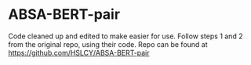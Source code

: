 # ABSA-BERT-pair
Code cleaned up and edited to make easier for use. Follow steps 1 and 2 from the original repo, using their code. Repo can be found at https://github.com/HSLCY/ABSA-BERT-pair
